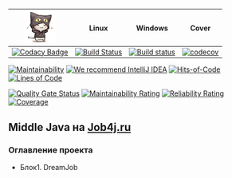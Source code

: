 | <img src="/logo.png" width="64px" height="64px"/>                                                                                                                                                                                                                | Linux                                                                                                                      | Windows                                                                                                                                                                   | Cover                                                                                                                                               |
|------------------------------------------------------------------------------------------------------------------------------------------------------------------------------------------------------------------------------------------------------------------|----------------------------------------------------------------------------------------------------------------------------|---------------------------------------------------------------------------------------------------------------------------------------------------------------------------|-----------------------------------------------------------------------------------------------------------------------------------------------------|
| [![Codacy Badge](https://app.codacy.com/project/badge/Grade/f3b5412aa874471cb8e6a1267f579dc1)](https://www.codacy.com/manual/mi1qw/job4j_middle?utm_source=github.com&amp;utm_medium=referral&amp;utm_content=mi1qw/job4j_middle&amp;utm_campaign=Badge_Grade)   | [![Build Status](https://travis-ci.com/mi1qw/job4j_dreamjob.svg?branch=master)](https://travis-ci.com/mi1qw/job4j_dreamjob)| [![Build status](https://ci.appveyor.com/api/projects/status/5mg1jntl64cvvvvk/branch/master?svg=true)](https://ci.appveyor.com/project/mi1qw/job4j-dreamjob/branch/master)| [![codecov](https://codecov.io/gh/mi1qw/job4j_dreamjob/branch/master/graph/badge.svg?token=D3FK2JGMU0)](https://codecov.io/gh/mi1qw/job4j_dreamjob) |

[![Maintainability](https://api.codeclimate.com/v1/badges/8f0011ab76487be14e65/maintainability)](https://codeclimate.com/github/mi1qw/job4j_dreamjob/maintainability)
[![We recommend IntelliJ IDEA](https://www.elegantobjects.org/intellij-idea.svg)](https://www.jetbrains.com/idea/)
[![Hits-of-Code](https://hitsofcode.com/github/mi1qw/job4j_middle)](https://hitsofcode.com/view/github/mi1qw/job4j_middle)
[![Lines of Code](https://sonarcloud.io/api/project_badges/measure?project=ru.job4j%3Amiddle&metric=ncloc)](https://sonarcloud.io/dashboard?id=ru.job4j%3Amiddle)

[![Quality Gate Status](https://sonarcloud.io/api/project_badges/measure?project=ru.job4j%3Amiddle&metric=alert_status)](https://sonarcloud.io/dashboard?id=ru.jobj%3Amiddle)
[![Maintainability Rating](https://sonarcloud.io/api/project_badges/measure?project=ru.job4j%3Amiddle&metric=sqale_rating)](https://sonarcloud.io/dashboard?id=ru.job4j%3Amiddle)
[![Reliability Rating](https://sonarcloud.io/api/project_badges/measure?project=ru.job4j%3Amiddle&metric=reliability_rating)](https://sonarcloud.io/dashboard?id=ru.job4j%3Amiddle)
[![Coverage](https://sonarcloud.io/api/project_badges/measure?project=ru.job4j%3Amiddle&metric=coverage)](https://sonarcloud.io/dashboard?id=ru.job4j%3Amiddle)

## Middle Java на [Job4j.ru](http://Job4j.ru)

### Оглавление проекта

+   Блок1. DreamJob

